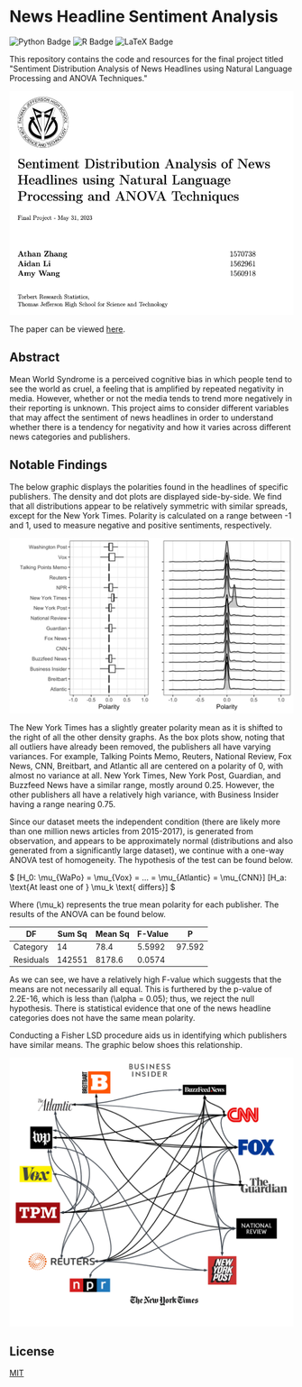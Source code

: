 
# News Headline Sentiment Analysis

![Python Badge](https://img.shields.io/badge/Python-3776AB?logo=python&logoColor=fff&style=flat)
![R Badge](https://img.shields.io/badge/R-276DC3?logo=r&logoColor=fff&style=flat)
![LaTeX Badge](https://img.shields.io/badge/LaTeX-008080?logo=latex&logoColor=fff&style=flat)

This repository contains the code and resources for the final project titled "Sentiment Distribution Analysis of News Headlines using Natural Language Processing and ANOVA Techniques."

![header](https://github.com/athanzxyt/newsheadline-sentiment/blob/main/header.png)

The paper can be viewed [here](https://github.com/athanzxyt/newsheadline-sentiment/blob/main/whitepaper/Zhang2023.pdf).

## Abstract

Mean World Syndrome is a perceived cognitive bias in which people tend to see the world as cruel, a feeling that is amplified by repeated negativity in media. However, whether or not the media tends to trend more negatively in their reporting is unknown. This project aims to consider different variables that may affect the sentiment of news headlines in order to understand whether there is a tendency for negativity and how it varies across different news categories and publishers.

## Notable Findings

The below graphic displays the polarities found in the headlines of specific publishers. The density and dot plots are displayed side-by-side. We find that all distributions appear to be relatively symmetric with similar spreads, except for the New York Times. Polarity is calculated on a range between -1 and 1, used to measure negative and positive sentiments, respectively. 

![publishers](https://github.com/athanzxyt/newsheadline-sentiment/blob/main/whitepaper/images/PubPol_Dist.png)

The New York Times has a slightly greater polarity mean as it is shifted to the right of all the other density graphs. As the box plots show, noting that all outliers have already been removed, the publishers all have varying variances. For example, Talking Points Memo, Reuters, National Review, Fox News, CNN, Breitbart, and Atlantic all are centered on a polarity of 0, with almost no variance at all. New York Times, New York Post, Guardian, and Buzzfeed News have a similar range, mostly around 0.25. However, the other publishers all have a relatively high variance, with Business Insider having a range nearing 0.75.

Since our dataset meets the independent condition (there are likely more than one million news articles from 2015-2017), is generated from observation, and appears to be approximately normal (distributions and also generated from a significantly large dataset), we continue with a one-way ANOVA test of homogeneity. The hypothesis of the test can be found below.

$
\[H_0: \mu_{WaPo} = \mu_{Vox} = ... = \mu_{Atlantic} = \mu_{CNN}\]
\[H_a: \text{At least one of } \mu_k \text{ differs}\]
$

Where \(\mu_k\) represents the true mean polarity for each publisher. The results of the ANOVA can be found below.

| DF       | Sum Sq | Mean Sq | F-Value | P       |
|----------|--------|---------|---------|---------|
| Category | 14     | 78.4    | 5.5992  | 97.592  | 2.2E-16 |
| Residuals| 142551 | 8178.6  | 0.0574  |         |         |

As we can see, we have a relatively high F-value which suggests that the means are not necessarily all equal. This is furthered by the p-value of 2.2E-16, which is less than \(\alpha = 0.05\); thus, we reject the null hypothesis. There is statistical evidence that one of the news headline categories does not have the same mean polarity.

Conducting a Fisher LSD procedure aids us in identifying which publishers have similar means. The graphic below shoes this relationship.

![relationships](https://github.com/athanzxyt/newsheadline-sentiment/blob/main/whitepaper/images/relationships.png)


## License

[MIT](https://choosealicense.com/licenses/mit/)


